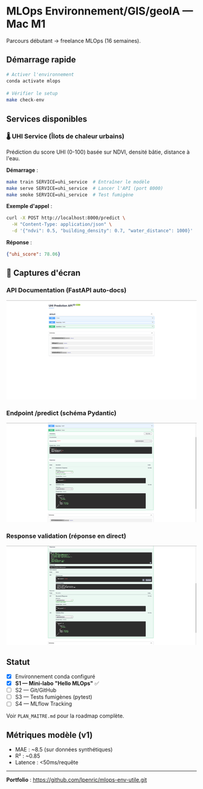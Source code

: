 # MLOps Environnement/GIS/geoIA — Mac M1

Parcours débutant → freelance MLOps (16 semaines).

## Démarrage rapide

```bash
# Activer l'environnement
conda activate mlops

# Vérifier le setup
make check-env
```

## Services disponibles

### 🌡️ UHI Service (Îlots de chaleur urbains)

Prédiction du score UHI (0-100) basée sur NDVI, densité bâtie, distance à l'eau.

**Démarrage** :
```bash
make train SERVICE=uhi_service  # Entraîner le modèle
make serve SERVICE=uhi_service  # Lancer l'API (port 8000)
make smoke SERVICE=uhi_service  # Test fumigène
```

**Exemple d'appel** :
```bash
curl -X POST http://localhost:8000/predict \
  -H "Content-Type: application/json" \
  -d '{"ndvi": 0.5, "building_density": 0.7, "water_distance": 1000}'
```

**Réponse** :
```json
{"uhi_score": 78.06}
```

## 📸 Captures d'écran

### API Documentation (FastAPI auto-docs)

![API Overview](docs/screenshots/s1_api_overview.png)

### Endpoint /predict (schéma Pydantic)

![Predict Schema](docs/screenshots/s1_predict_schema.png)

### Response validation (réponse en direct)

![Predict Response](docs/screenshots/s1_predict_response.png)

## Statut

- [x] Environnement conda configuré
- [x] **S1 — Mini-labo "Hello MLOps"** ✅
- [ ] S2 — Git/GitHub
- [ ] S3 — Tests fumigènes (pytest)
- [ ] S4 — MLflow Tracking

Voir `PLAN_MAITRE.md` pour la roadmap complète.

## Métriques modèle (v1)

- MAE : ~8.5 (sur données synthétiques)
- R² : ~0.85
- Latence : <50ms/requête

---

**Portfolio** : https://github.com/lpenric/mlops-env-utile.git

